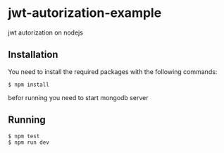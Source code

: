 # jwt-autorization-example
jwt autorization on nodejs

Installation
------------

You need to install the required packages with the following commands:

    $ npm install
    
befor running you need to start mongodb server

Running
--------------------
    $ npm test
    $ npm run dev    
